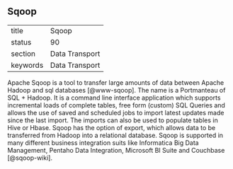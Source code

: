## Sqoop


|          |                |
| -------- | -------------- |
| title    | Sqoop          | 
| status   | 90             |
| section  | Data Transport |
| keywords | Data Transport |


     
Apache Sqoop is a tool to transfer large amounts of data between
Apache Hadoop and sql databases [@www-sqoop]. The name is a
Portmanteau of SQL + Hadoop. It is a command line interface
application which supports incremental loads of complete tables, free
form (custom) SQL Queries and allows the use of saved and scheduled
jobs to import latest updates made since the last import. The imports
can also be used to populate tables in Hive or Hbase. Sqoop has the
option of export, which allows data to be transferred from Hadoop into
a relational database. Sqoop is supported in many different business
integration suits like Informatica Big Data Management, Pentaho Data
Integration, Microsoft BI Suite and Couchbase [@sqoop-wiki].

